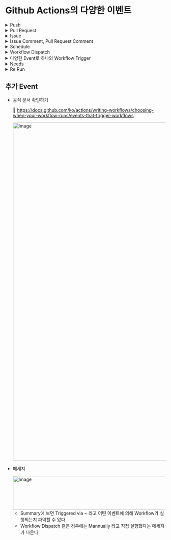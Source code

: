 # Github Actions의 다양한 이벤트

<details>
  <summary>Push</summary>

### Push

- github 레포지토리에 Push 발생 시 Trigger 되는 Event

<img width="840" height="323" alt="Image" src="https://github.com/user-attachments/assets/7c1117d5-af6d-4148-a8e6-6201cdeff1fb" />

- Activity Type이 별도로 존재하지 않는다

> Ex) push.yaml
>

```yaml
name: push-workflow
on: push # push 발생 시 Trigger (공식 문서에 나온 사용법)

jobs:
  push-job:
    runs-on: ubuntu-latest # ~에서 실행하겠다
    steps:
    - name: step1 # 이름은 생략이 가능하긴하다
      run: echo hello world
    - name: step2
      run: | # Multi Line Command 작성 방법 ('|')
        echo Multi
        echo Line
```

- 해당 파일을 Repository에 `.github/workflows`  경로 안에 설정하면 Repository에 push가 발생할 때마다 Trigger 되어 Workflow가 실행된다.                                                                               


</details>

<details>
  <summary>Pull Request</summary>

### Pull Request

- Github에서 PR(Pull Request)이 발생 시 Trigger 되는 이벤트

<img width="831" height="670" alt="Image" src="https://github.com/user-attachments/assets/1e6eb969-a7d9-476d-83db-e901976a0d60" />

- Activity Type이 여러 Case가 존재한다
    - Activity Type을 지정하지 않으면 Default로 `open`, `synchronize`, `reopened` 3가지가 발생할 때마다 Workflow가 Trigger 된다

> EX) pull_request.yaml
>

```yaml
name: pull-request-workflow
on:
  pull_request:
    types: [opened] #Activity Type 지정하는 방법
    # PR이 처음 오픈 될때만 트리거 되도록 지정

jobs:
  pull-request-job:
    runs-on: ubuntu-latest
    steps:
    - name: step1
      run: echo hello world
    - name: step2
      run: |
        echo hello world
        echo github action

```

- on을 사용해서 Activity Type을 지정할 수 있다
</details>

<details>
  <summary>Issue</summary>

### Issue

- Github에서 Issue 생성 시 Trigger 되는 Work-flow

⭐ 반드시 Settings에 설정 되어있는 Default Branch에서만 동작한다

<img width="783" height="518" alt="Image" src="https://github.com/user-attachments/assets/7efd7f3a-024a-41b0-b3dc-a61387139acf" />

- 모든 Activity Type이 Default로 되어있어 Activity Type을 명시하지 않으면 Trigger 된다

> EX) issue.yaml
>

```yaml
name: issue-workflow
on:
  issues:
    types: [opened] # Open 될때만 Trigger 되도록 설정

jobs:
  issue-job:
    runs-on: ubuntu-latest
    steps:
    - name: step1
      run: echo issue-workflow-start
    - name: step2
      run: |
        echo Hello
        echo World
```
</details>

<details>
  <summary>Issue Comment, Pull Request Comment</summary>
  
### Issue Comment

- 이슈 및 Pull Request에 Comment를 달았을 때 Trigger되는 Work-flow

⭐  Issue와 마찬가지로 Default Branch에서만 동작한다

<img width="787" height="215" alt="Image" src="https://github.com/user-attachments/assets/4132531b-4145-4724-8ff5-1eb6b7e3c2f2" />

> Ex) issue-comment.yaml
>
- if문에 따라 Pull Request에 Comment를 남길 때와 Issue에 남길 때로 분기

```yaml
name: issue-comment-workflow

on: issue_comment

jobs:
  pr-comment:
    if: ${{ github.event.issue.pull_request }}
    runs-on: ubuntu-latest
    steps:
    - name: pr comment
      run: echo ${{ github.event.issue.pull_request }}

  issue-comment:
    if: ${{ !github.event.issue.pull_request }}
    runs-on: ubuntu-latest
    steps:
      - name: issue comment
        run: echo ${{ github.event.issue.pull_request }}

```
</details>

<details>
  <summary>Schedule</summary>
  
### Schedule

- 특정 시점에 Work-flow가 실행되도록 설정 가능하다
- 지정한 시간에 정확하게 동작하지 않을 때도 있다(부하가 있으면 Delay)

⭐ Default Branch에서만 동작 가능하다

<img width="840" height="205" alt="Image" src="https://github.com/user-attachments/assets/e03b6da7-60ff-4da1-91e4-a580748cd1c8" />

<img width="810" height="279" alt="Image" src="https://github.com/user-attachments/assets/7c9be470-50f1-49e2-8949-71ecc9d98362" />
</details>

<details>
  <summary>Workflow Dispatch</summary>
  
### Workflow dispatch

- 사용자가 직접 수동으로 Trigger 가능 (Actions에서 우측에 Runworkflow 햄버거 버튼 클릭 후 Run workflow 버튼 클릭)
- Input 값을 넣을 수 있다

  <img width="809" height="342" alt="Image" src="https://github.com/user-attachments/assets/5602230c-d97e-4466-9e9c-45ddbec19749" />


⭐ Default Branch에서만 동작 가능하다

<img width="796" height="198" alt="Image" src="https://github.com/user-attachments/assets/c9025c49-c54f-496e-bd7d-592dafc28e79" />

> Ex) workflow-dispatch.yaml
>

```yaml
name: workflow-dispatch

on:
  workflow_dispatch:
	  # inputs 설정 가능
    inputs:
      name:
        description: '이름 설정'
        required: true
        default: '테스트'
        type: string
      environment:
        description: '선택'
        required: true
        default: '선택 1'
        type: choice
        options:
        - '선택 1'
        - '선택 2'

jobs:
  workflow-dispatch-job:
    runs-on: ubuntu-latest
    steps:
      - name: step1
        run: echo hello world
      - name: step2
        run: |
          echo hello world
          echo github action
      - name: step3
        run: |
          echo "이름 : ${{ inputs.name }}"
          echo "선택 : ${{ inputs.environment}}"

```
</details>

<details>
  <summary>다양한 Event로 하나의 Workflow Trigger</summary>

### 다양한 이벤트

- 다양한 이벤트로 하나의 Workflow를 Trigger 하는 방법
- on: 항목에 Trigger 될 이벤트들을 나열하면 된다

> Ex) various-event.yaml
>

```yaml
name: various-event-workflow

on:
  issues:
    types: [opened]
  push:
  workflow_dispatch:

jobs:
  various-event-job:
    runs-on: ubuntu-latest
    steps:
      - name: step1
        run: echo hello world
      - name: step2
        run: |
          echo hello world
          echo github action
```
</details>

<details>
  <summary>Needs</summary>

### Needs

- 기본적으로 Github Action의 Job들은 병렬로 실행
- 하나의 Workflow에서 여러 Job을 실행할 때 Job 간에 종속성을 만들어 하나의 Job 완료 되어야 다른 Job이 실행 되도록 할 때 사용 (Job의 실행 순서를 조절 가능)

  <img width="685" height="372" alt="Image" src="https://github.com/user-attachments/assets/51c65e0f-5418-448f-8063-a9461e2f1cf0" />


> Ex) needs.yaml
>

```yaml
name: needs-workflow

on: push

jobs:
  job1:
    runs-on: ubuntu-latest
    steps:
    - name: echo
      run: echo "Job1 Finish"

  job2:
    runs-on: ubuntu-latest
    needs: [job1]
    steps:
      - name: echo
        run: echo "Job2 Finish"

  job3:
    runs-on: ubuntu-latest
    steps:
      - name: echo
        run: |
          echo "Job3 failed"
          exit 1

  job4:
    runs-on: ubuntu-latest
    needs: [job3]
    steps:
      - name: echo
        run: echo "Job4 Finish"

```
</details>

<details>
  <summary>Re Run</summary>

### Re Run

- 과거에 실행 했던 Workflow를 재실행
- 성공 및 실패 여부와 상관 없이 재실행 가능 (Trigger 된 시점을 다시 실행)
- 파일을 수정하고 단순히 Re-run을 통해 다시 워크플로우를 실행해도 수정한 내용이 반영되지 않고 수정된 파일이 포함된 후에 Workflow가 Trigger 되어야 반영된다
- 실행 했던 WorkFlow에 가서 우측 상단에 Re-run Jobs를 누르면 재실행 한다

<img width="886" height="199" alt="Image" src="https://github.com/user-attachments/assets/d1ebbd07-ddaf-4749-9236-10975e4c5385" />
</details>

## 추가 Event

- 공식 문서 확인하기

  📎 https://docs.github.com/ko/actions/writing-workflows/choosing-when-your-workflow-runs/events-that-trigger-workflows

  <img width="620" height="1061" alt="Image" src="https://github.com/user-attachments/assets/e8a06f4e-83e1-48b8-acfe-bda908acc8a3" />

- 메세지

    <img width="832" height="106" alt="Image" src="https://github.com/user-attachments/assets/17026b57-d6a8-4283-a1b6-114d2b1a6e6c" />

    - Summary에 보면 Triggered via ~ 라고 어떤 이벤트에 의해 Workflow가 실행되는지 파악할 수 있다
    - Workflow Dispatch 같은 경우에는 Mannually 라고 직접 실행했다는 메세지가 나온다